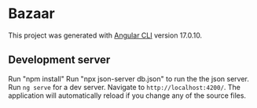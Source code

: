 # Bazaar

This project was generated with [Angular CLI](https://github.com/angular/angular-cli) version 17.0.10.

## Development server
Run "npm install"
Run "npx json-server db.json" to run the the json server.
Run `ng serve` for a dev server. Navigate to `http://localhost:4200/`. The application will automatically reload if you change any of the source files.



 
